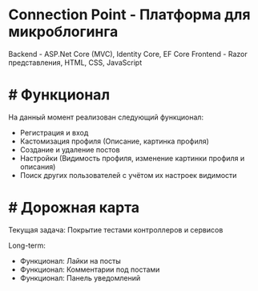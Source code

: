 # Connection Point - Платформа для микроблогинга
Backend - ASP.Net Core (MVC), Identity Core, EF Core
Frontend - Razor представления, HTML, CSS, JavaScript

# # Функционал
На данный момент реализован следующий функционал:
  - Регистрация и вход
  - Кастомизация профиля (Описание, картинка профиля)
  - Создание и удаление постов
  - Настройки (Видимость профиля, изменение картинки профиля и описания)
  - Поиск других пользователей с учётом их настроек видимости

# # Дорожная карта
Текущая задача: Покрытие тестами контроллеров и сервисов

Long-term:
  - Функционал: Лайки на посты
  - Функционал: Комментарии под постами
  - Функционал: Панель уведомлений
